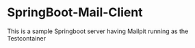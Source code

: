 # SpringBoot-Mail-Client
This is a sample Springboot server having Mailpit running as the Testcontainer
